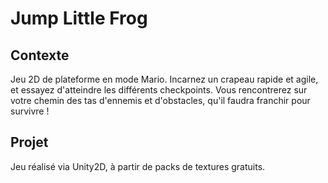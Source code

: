 # Jump Little Frog

## Contexte

Jeu 2D de plateforme en mode Mario. Incarnez un crapeau rapide et agile, et essayez d'atteindre les différents checkpoints. Vous rencontrerez sur votre chemin des tas d'ennemis et d'obstacles, qu'il faudra franchir pour survivre !

## Projet

Jeu réalisé via Unity2D, à partir de packs de textures gratuits.
